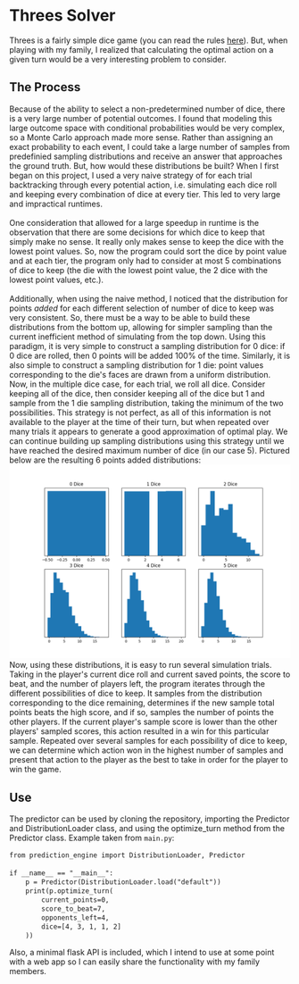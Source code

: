 # Threes Solver
Threes is a fairly simple dice game (you can read the rules [here](http://www.dice-play.com/Games/Threes.htm)). But, when playing with my family, I realized that calculating the optimal action on a given turn would be a very interesting problem to consider. 

## The Process
Because of the ability to select a non-predetermined number of dice, there is a very large number of potential outcomes. I found that modeling this large outcome space with conditional probabilities would be very complex, so a Monte Carlo approach made more sense. Rather than assigning an exact probability to each event, I could take a large number of samples from predefinied sampling distributions and receive an answer that approaches the ground truth. But, how would these distributions be built?
When I first began on this project, I used a very naive strategy of for each trial backtracking through every potential action, i.e. simulating each dice roll and keeping every combination of dice at every tier. This led to very large and impractical runtimes. \
\
One consideration that allowed for a large speedup in runtime is the observation that there are some decisions for which dice to keep that simply make no sense. It really only makes sense to keep the dice with the lowest point values. So, now the program could sort the dice by point value and at each tier, the program only had to consider at most 5 combinations of dice to keep (the die with the lowest point value, the 2 dice with the lowest point values, etc.).
\
\
Additionally, when using the naive method, I noticed that the distribution for points *added* for each different selection of number of dice to keep was very consistent. So, there must be a way to be able to build these distributions from the bottom up, allowing for simpler sampling than the current inefficient method of simulating from the top down. Using this paradigm, it is very simple to construct a sampling distribution for 0 dice: if 0 dice are rolled, then 0 points will be added 100% of the time. Similarly, it is also simple to construct a sampling distribution for 1 die: point values corresponding to the die's faces are drawn from a uniform distribution. Now, in the multiple dice case, for each trial, we roll all dice. Consider keeping all of the dice, then consider keeping all of the dice but 1 and sample from the 1 die sampling distribution, taking the minimum of the two possibilities. This strategy is not perfect, as all of this information is not available to the player at the time of their turn, but when repeated over many trials it appears to generate a good approximation of optimal play. We can continue building up sampling distributions using this strategy until we have reached the desired maximum number of dice (in our case 5). Pictured below are the resulting 6 points added distributions:
![](visualizations/all_plot.png)
Now, using these distributions, it is easy to run several simulation trials. Taking in the player's current dice roll and current saved points, the score to beat, and the number of players left, the program iterates through the different possibilities of dice to keep. It samples from the distribution corresponding to the dice remaining, determines if the new sample total points beats the high score, and if so, samples the number of points the other players. If the current player's sample score is lower than the other players' sampled scores, this action resulted in a win for this particular sample. Repeated over several samples for each possibility of dice to keep, we can determine which action won in the highest number of samples and present that action to the player as the best to take in order for the player to win the game.
## Use
The predictor can be used by cloning the repository, importing the Predictor and DistributionLoader class, and using the optimize_turn method from the Predictor class. Example taken from `main.py`:
```
from prediction_engine import DistributionLoader, Predictor

if __name__ == "__main__":
    p = Predictor(DistributionLoader.load("default"))
    print(p.optimize_turn(
        current_points=0,
        score_to_beat=7,
        opponents_left=4,
        dice=[4, 3, 1, 1, 2]
    ))
```
Also, a minimal flask API is included, which I intend to use at some point with a web app so I can easily share the functionality with my family members.
